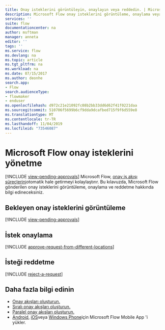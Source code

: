 ```yaml
---
title: Onay isteklerini görüntüleyin, onaylayın veya reddedin. | Microsoft Docs
description: Microsoft Flow onay isteklerini görüntüleme, onaylama veya reddetme hakkında bilgi edinin.
services: ''
suite: flow
documentationcenter: na
author: msftman
manager: anneta
editor: ''
tags: ''
ms.service: flow
ms.devlang: na
ms.topic: article
ms.tgt_pltfrm: na
ms.workload: na
ms.date: 07/15/2017
ms.author: deonhe
search.app:
- Flow
search.audienceType:
- flowmaker
- enduser
ms.openlocfilehash: d972c21e21092fc08b2bb33dd6d62f41f0221daa
ms.sourcegitcommit: 510706f5699b6cf9dda9dcafbed715f9f6d559e8
ms.translationtype: MT
ms.contentlocale: tr-TR
ms.lasthandoff: 11/04/2019
ms.locfileid: "73546087"
---
```

# <a name="manage-approval-requests-in-microsoft-flow"></a>Microsoft Flow onay isteklerini yönetme
[!INCLUDE [view-pending-approvals](includes/cc-rebrand.md)]
Microsoft Flow, [onay iş akışı süreçlerini](modern-approvals.md)otomatik hale getirmeyi kolaylaştırır. Bu kılavuzda, Microsoft Flow gönderilen onay isteklerini görüntüleme, onaylama ve reddetme hakkında bilgi edineceksiniz.

## <a name="view-pending-approval-requests"></a>Bekleyen onay isteklerini görüntüleme
[!INCLUDE [view-pending-approvals](includes/view-pending-approvals.md)]

## <a name="approve-a-request"></a>İstek onaylama
[!INCLUDE [approve-request-from-different-locations](includes/approve-request-from-different-locations.md)]

## <a name="reject-a-request"></a>İsteği reddetme
[!INCLUDE [reject-a-request](includes/reject-a-request.md)]

## <a name="learn-more"></a>Daha fazla bilgi edinin
* [Onay akışları oluşturun.](modern-approvals.md)
* [Sıralı onay akışları oluşturun.](sequential-modern-approvals.md)
* [Paralel onay akışları oluşturun.](parallel-modern-approvals.md)
* [Android](https://aka.ms/flowmobiledocsandroid), [iOS](https://aka.ms/flowmobiledocsios)veya [Windows Phone](https://aka.ms/flowmobilewindows)için Microsoft Flow Mobile App 'i yükler.

